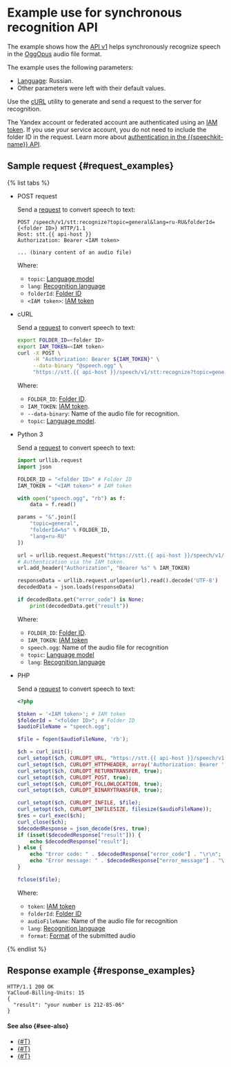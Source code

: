 # Example use for synchronous recognition API

The example shows how the [API v1](request-api.md) helps synchronously recognize speech in the [OggOpus](../../formats.md#OggOpus) audio file format.

The example uses the following parameters:

* [Language](../index.md#langs): Russian.
* Other parameters were left with their default values.

Use the [cURL](https://curl.haxx.se) utility to generate and send a request to the server for recognition.

The Yandex account or federated account are authenticated using an [IAM token](../../../iam/concepts/authorization/iam-token.md). If you use your service account, you do not need to include the folder ID in the request. Learn more about [authentication in the {{speechkit-name}} API](../../concepts/auth.md).

## Sample request {#request_examples}

{% list tabs %}

- POST request

   Send a [request](../request.md) to convert speech to text:

   ```httpget
   POST /speech/v1/stt:recognize?topic=general&lang=ru-RU&folderId={<folder ID>} HTTP/1.1
   Host: stt.{{ api-host }}
   Authorization: Bearer <IAM token>

   ... (binary content of an audio file)
   ```

   Where:

   * `topic`: [Language model](../models.md)
   * `lang`: [Recognition language](../index.md#langs)
   * `folderId`: [Folder ID](../../../resource-manager/operations/folder/get-id.md)
   * `<IAM token>`: [IAM token](../../../iam/concepts/authorization/iam-token.md)

- cURL

   Send a [request](../request.md) to convert speech to text:

   ```bash
   export FOLDER_ID=<folder ID>
   export IAM_TOKEN=<IAM token>
   curl -X POST \
        -H "Authorization: Bearer ${IAM_TOKEN}" \
        --data-binary "@speech.ogg" \
        "https://stt.{{ api-host }}/speech/v1/stt:recognize?topic=general&folderId=${FOLDER_ID}"
   ```

   Where:

   * `FOLDER_ID`: [Folder ID](../../../resource-manager/operations/folder/get-id.md).
   * `IAM_TOKEN`: [IAM token](../../../iam/concepts/authorization/iam-token.md).
   * `--data-binary`: Name of the audio file for recognition.
   * `topic`: [Language model](../models.md).

- Python 3

   Send a [request](../request.md) to convert speech to text:

   ```python
   import urllib.request
   import json

   FOLDER_ID = "<folder ID>" # Folder ID
   IAM_TOKEN = "<IAM token>" # IAM token

   with open("speech.ogg", "rb") as f:
       data = f.read()

   params = "&".join([
       "topic=general",
       "folderId=%s" % FOLDER_ID,
       "lang=ru-RU"
   ])

   url = urllib.request.Request("https://stt.{{ api-host }}/speech/v1/stt:recognize?%s" % params, data=data)
   # Authentication via the IAM token.
   url.add_header("Authorization", "Bearer %s" % IAM_TOKEN)

   responseData = urllib.request.urlopen(url).read().decode('UTF-8')
   decodedData = json.loads(responseData)

   if decodedData.get("error_code") is None:
       print(decodedData.get("result"))
   ```

   Where:

   * `FOLDER_ID`: [Folder ID](../../../resource-manager/operations/folder/get-id.md).
   * `IAM_TOKEN`: [IAM token](../../../iam/concepts/authorization/iam-token.md)
   * `speech.ogg`: Name of the audio file for recognition
   * `topic`: [Language model](../models.md)
   * `lang`: [Recognition language](../index.md#langs)

- PHP

   Send a [request](../request.md) to convert speech to text:

   ```php
   <?php

   $token = '<IAM token>'; # IAM token
   $folderId = "<folder ID>"; # Folder ID
   $audioFileName = "speech.ogg";

   $file = fopen($audioFileName, 'rb');

   $ch = curl_init();
   curl_setopt($ch, CURLOPT_URL, "https://stt.{{ api-host }}/speech/v1/stt:recognize?lang=ru-RU&folderId=${folderId}&format=oggopus");
   curl_setopt($ch, CURLOPT_HTTPHEADER, array('Authorization: Bearer ' . $token));
   curl_setopt($ch, CURLOPT_RETURNTRANSFER, true);
   curl_setopt($ch, CURLOPT_POST, true);
   curl_setopt($ch, CURLOPT_FOLLOWLOCATION, true);
   curl_setopt($ch, CURLOPT_BINARYTRANSFER, true);

   curl_setopt($ch, CURLOPT_INFILE, $file);
   curl_setopt($ch, CURLOPT_INFILESIZE, filesize($audioFileName));
   $res = curl_exec($ch);
   curl_close($ch);
   $decodedResponse = json_decode($res, true);
   if (isset($decodedResponse["result"])) {
       echo $decodedResponse["result"];
   } else {
       echo "Error code: " . $decodedResponse["error_code"] . "\r\n";
       echo "Error message: " . $decodedResponse["error_message"] . "\r\n";
   }

   fclose($file);
   ```

   Where:

   * `token`: [IAM token](../../../iam/concepts/authorization/iam-token.md)
   * `folderId`: [Folder ID](../../../resource-manager/operations/folder/get-id.md)
   * `audioFileName`: Name of the audio file for recognition
   * `lang`: [Recognition language](../index.md#langs)
   * `format`: [Format](../../formats.md) of the submitted audio

{% endlist %}

## Response example {#response_examples}

```text
HTTP/1.1 200 OK
YaCloud-Billing-Units: 15
{
  "result": "your number is 212-85-06"
}
```

#### See also {#see-also}

* [{#T}](request-api.md)
* [{#T}](../../concepts/auth.md)
* [{#T}](../../sdk/python/request.md)
